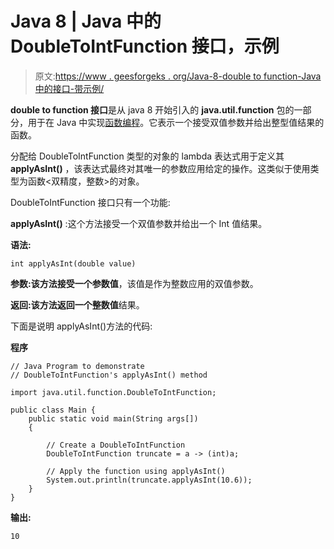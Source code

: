# Java 8 | Java 中的 DoubleToIntFunction 接口，示例

> 原文:[https://www . geesforgeks . org/Java-8-double to function-Java 中的接口-带示例/](https://www.geeksforgeeks.org/java-8-doubletointfunction-interface-in-java-with-example/)

**double to function 接口**是从 java 8 开始引入的 **java.util.function** 包的一部分，用于在 Java 中实现[函数编程](https://www.geeksforgeeks.org/functional-programming-paradigm/)。它表示一个接受双值参数并给出整型值结果的函数。

分配给 DoubleToIntFunction 类型的对象的 lambda 表达式用于定义其 **applyAsInt()** ，该表达式最终对其唯一的参数应用给定的操作。这类似于使用类型为函数<双精度，整数>的对象。

DoubleToIntFunction 接口只有一个功能:

**applyAsInt()** :这个方法接受一个双值参数并给出一个 Int 值结果。

**语法:**

```
int applyAsInt(double value)
```

**参数:**该方法接受一个参数**值**，该值是作为整数应用的双值参数。

**返回:**该方法返回一个**整数值**结果。

下面是说明 applyAsInt()方法的代码:

**程序**

```
// Java Program to demonstrate
// DoubleToIntFunction's applyAsInt() method

import java.util.function.DoubleToIntFunction;

public class Main {
    public static void main(String args[])
    {

        // Create a DoubleToIntFunction
        DoubleToIntFunction truncate = a -> (int)a;

        // Apply the function using applyAsInt()
        System.out.println(truncate.applyAsInt(10.6));
    }
}
```

**输出:**

```
10

```